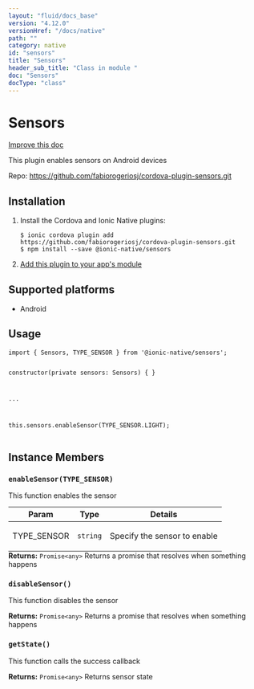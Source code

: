 ```yaml
---
layout: "fluid/docs_base"
version: "4.12.0"
versionHref: "/docs/native"
path: ""
category: native
id: "sensors"
title: "Sensors"
header_sub_title: "Class in module "
doc: "Sensors"
docType: "class"
---
```


<h1 class="api-title">Sensors</h1>

<a class="improve-v2-docs" href="http://github.com/ionic-team/ionic-native/edit/master/src/@ionic-native/plugins/sensors/index.ts#L22">
  Improve this doc
</a>







<p>This plugin enables sensors on Android devices</p>


<p>Repo:
  <a href="https://github.com/fabiorogeriosj/cordova-plugin-sensors.git">
    https://github.com/fabiorogeriosj/cordova-plugin-sensors.git
  </a>
</p>


<h2><a class="anchor" name="installation" href="#installation"></a>Installation</h2>
<ol class="installation">
  <li>Install the Cordova and Ionic Native plugins:<br>
    <pre><code class="nohighlight">$ ionic cordova plugin add https://github.com/fabiorogeriosj/cordova-plugin-sensors.git
$ npm install --save @ionic-native/sensors
</code></pre>
  </li>
  <li><a href="https://ionicframework.com/docs/native/#Add_Plugins_to_Your_App_Module">Add this plugin to your app's module</a></li>
</ol>



<h2><a class="anchor" name="platforms" href="#platforms"></a>Supported platforms</h2>
<ul>
  <li>Android</li>
</ul>






<h2><a class="anchor" name="usage" href="#usage"></a>Usage</h2>
<pre><code class="lang-typescript">import { Sensors, TYPE_SENSOR } from &#39;@ionic-native/sensors&#39;;


constructor(private sensors: Sensors) { }

...


this.sensors.enableSensor(TYPE_SENSOR.LIGHT);
</code></pre>








<h2><a class="anchor" name="instance-members" href="#instance-members"></a>Instance Members</h2>
<h3><a class="anchor" name="enableSensor" href="#enableSensor"></a><code>enableSensor(TYPE_SENSOR)</code></h3>


This function enables the sensor
<table class="table param-table" style="margin:0;">
  <thead>
  <tr>
    <th>Param</th>
    <th>Type</th>
    <th>Details</th>
  </tr>
  </thead>
  <tbody>
  <tr>
    <td>
      TYPE_SENSOR</td>
    <td>
      <code>string</code>
    </td>
    <td>
      <p>Specify the sensor to enable</p>
</td>
  </tr>
  </tbody>
</table>

<div class="return-value" markdown="1">
  <i class="icon ion-arrow-return-left"></i>
  <b>Returns:</b> <code>Promise&lt;any&gt;</code> Returns a promise that resolves when something happens
</div><h3><a class="anchor" name="disableSensor" href="#disableSensor"></a><code>disableSensor()</code></h3>


This function disables the sensor


<div class="return-value" markdown="1">
  <i class="icon ion-arrow-return-left"></i>
  <b>Returns:</b> <code>Promise&lt;any&gt;</code> Returns a promise that resolves when something happens
</div><h3><a class="anchor" name="getState" href="#getState"></a><code>getState()</code></h3>


This function calls the success callback


<div class="return-value" markdown="1">
  <i class="icon ion-arrow-return-left"></i>
  <b>Returns:</b> <code>Promise&lt;any&gt;</code> Returns sensor state
</div>





